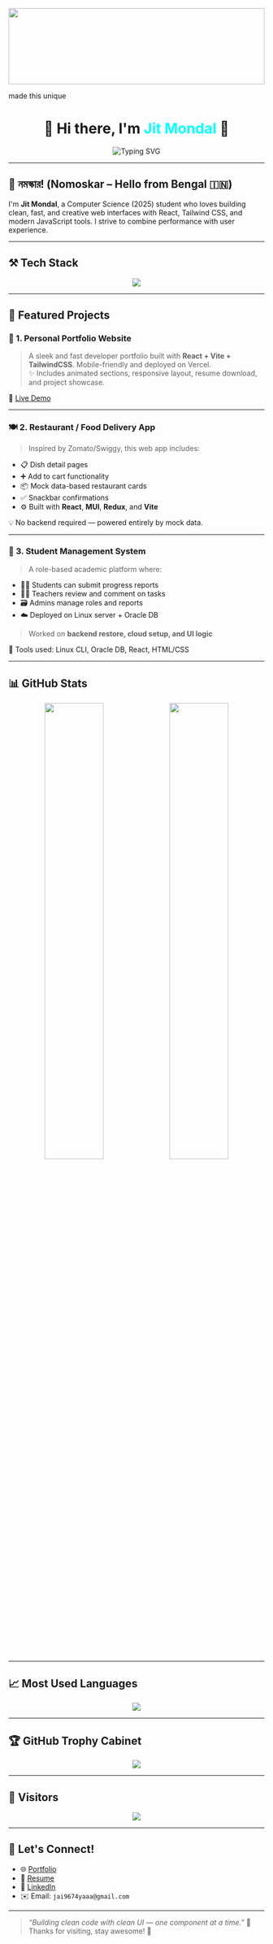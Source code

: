 <!-- ✨ Starry animated background (optional visual) -->
<p align="center">
  <img src="https://i.giphy.com/media/l0HlSNOxJB956qwfK/giphy.webp" width="100%" height="150px"/>
</p> 
made this unique



<h1 align="center">🌟 Hi there, I'm <span style="color:#00FFFF;">Jit Mondal</span> 👋</h1>

<p align="center">
  <img src="https://readme-typing-svg.demolab.com?font=Fira+Code&size=22&duration=3000&pause=1000&center=true&vCenter=true&width=435&lines=Frontend+Developer;React+%2F+Vite+%2F+Tailwind+CSS+Lover;UI%2FUX+Enthusiast;Scalable+and+Clean+Code+Believer;Open+to+Collaborations!" alt="Typing SVG" />
</p>

---

## 🙏 নমস্কার! (Nomoskar – Hello from Bengal 🇮🇳)

I'm **Jit Mondal**, a Computer Science (2025) student who loves building clean, fast, and creative web interfaces with React, Tailwind CSS, and modern JavaScript tools. I strive to combine performance with user experience.

---

## ⚒️ Tech Stack

<p align="center">
  <img src="https://skillicons.dev/icons?i=html,css,js,ts,react,vite,tailwind,mui,nodejs,redux,github,vercel,netlify,figma" />
</p>

---

## 🚀 Featured Projects

### 📌 1. Personal Portfolio Website

> A sleek and fast developer portfolio built with **React + Vite + TailwindCSS**. Mobile-friendly and deployed on Vercel.  
> ✨ Includes animated sections, responsive layout, resume download, and project showcase.

🔗 [Live Demo](https://my-portfolio-7z99.vercel.app/)

---

### 🍽️ 2. Restaurant / Food Delivery App 

> Inspired by Zomato/Swiggy, this web app includes:
- 📋 Dish detail pages
- ➕ Add to cart functionality
- 📦 Mock data-based restaurant cards
- ✅ Snackbar confirmations
- ⚙️ Built with **React**, **MUI**, **Redux**, and **Vite**

💡 No backend required — powered entirely by mock data.

---

### 🧮 3. Student Management System

> A role-based academic platform where:
- 👨‍🎓 Students can submit progress reports
- 👨‍🏫 Teachers review and comment on tasks
- 🗃️ Admins manage roles and reports
- ☁️ Deployed on Linux server + Oracle DB  
> Worked on **backend restore, cloud setup, and UI logic**

🔧 Tools used: Linux CLI, Oracle DB, React, HTML/CSS

---

## 📊 GitHub Stats

<p align="center">
  <img src="https://github-readme-stats.vercel.app/api?username=Logan-Wolverine2309&show_icons=true&theme=tokyonight&hide_border=true" width="48%"/>
  <img src="https://github-readme-streak-stats.herokuapp.com?user=Logan-Wolverine2309&theme=tokyonight&hide_border=true" width="48%"/>
</p>

---

## 📈 Most Used Languages

<p align="center">
  <img src="https://github-readme-stats.vercel.app/api/top-langs/?username=Logan-Wolverine2309&layout=compact&theme=tokyonight&hide_border=true" />
</p>

---

## 🏆 GitHub Trophy Cabinet

<p align="center">
  <img src="https://github-profile-trophy.vercel.app/?username=Logan-Wolverine2309&theme=tokyonight&no-frame=true&margin-w=10" />
</p>

---

## 👀 Visitors

<p align="center">
  <img src="https://komarev.com/ghpvc/?username=Logan-Wolverine2309&label=Profile+Views&color=brightgreen&style=flat" />
</p>

---

## 🤝 Let's Connect!

- 🌐 [Portfolio](https://my-portfolio-7z99.vercel.app/)
- 🧾 [Resume](https://github.com/Logan-Wolverine2309/Logan-Wolverine2309/blob/main/Jit_CV.pdf) <!-- Replace with actual resume link -->
- 💼 [LinkedIn](https://www.linkedin.com/in/jit-mondal-b8a062373/)
- ✉️ Email: `jai9674yaaa@gmail.com`

---

> _“Building clean code with clean UI — one component at a time.”_ 🧠  
> Thanks for visiting, stay awesome! 💙
